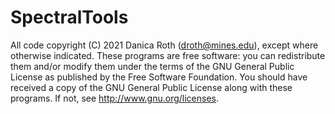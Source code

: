 # SpectralTools


All code copyright (C) 2021 Danica Roth (droth@mines.edu), except where otherwise indicated. These programs are free software: you can redistribute them and/or modify them under the terms of the GNU General Public License as published by the Free Software Foundation. You should have received a copy of the GNU General Public License along with these programs. If not, see http://www.gnu.org/licenses.